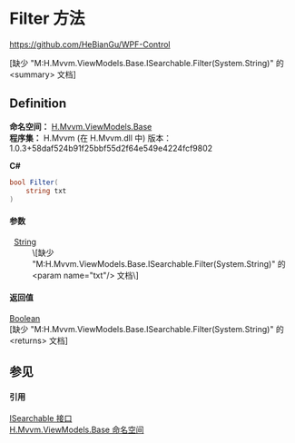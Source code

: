 # Filter 方法
https://github.com/HeBianGu/WPF-Control

\[缺少 "M:H.Mvvm.ViewModels.Base.ISearchable.Filter(System.String)" 的 &lt;summary&gt; 文档\]



## Definition
**命名空间：** <a href="1a39445a-2086-c1ca-7c41-28cbba243517">H.Mvvm.ViewModels.Base</a>  
**程序集：** H.Mvvm (在 H.Mvvm.dll 中) 版本：1.0.3+58daf524b91f25bbf55d2f64e549e4224fcf9802

**C#**
``` C#
bool Filter(
	string txt
)
```



#### 参数
<dl><dt>  <a href="https://learn.microsoft.com/dotnet/api/system.string" target="_blank" rel="noopener noreferrer">String</a></dt><dd>\[缺少 "M:H.Mvvm.ViewModels.Base.ISearchable.Filter(System.String)" 的 &lt;param name="txt"/&gt; 文档\]</dd></dl>

#### 返回值
<a href="https://learn.microsoft.com/dotnet/api/system.boolean" target="_blank" rel="noopener noreferrer">Boolean</a>  
\[缺少 "M:H.Mvvm.ViewModels.Base.ISearchable.Filter(System.String)" 的 &lt;returns&gt; 文档\]

## 参见


#### 引用
<a href="55cd3a4b-a2a2-e89f-5344-46b4327c5fb3">ISearchable 接口</a>  
<a href="1a39445a-2086-c1ca-7c41-28cbba243517">H.Mvvm.ViewModels.Base 命名空间</a>  
